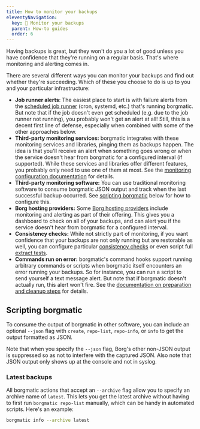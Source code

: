 ```yaml
---
title: How to monitor your backups
eleventyNavigation:
  key: 🚨 Monitor your backups
  parent: How-to guides
  order: 6
---
```

Having backups is great, but they won't do you a lot of good unless you have
confidence that they're running on a regular basis. That's where monitoring
and alerting comes in.

There are several different ways you can monitor your backups and find out
whether they're succeeding. Which of these you choose to do is up to you and
your particular infrastructure:

 * **Job runner alerts**: The easiest place to start is with failure alerts from
   the [scheduled job
   runner](https://torsion.org/borgmatic/how-to/set-up-backups/#autopilot)
   (cron, systemd, etc.) that's running borgmatic. But note that if the job
   doesn't even get scheduled (e.g. due to the job runner not running), you
   probably won't get an alert at all! Still, this is a decent first line of
   defense, especially when combined with some of the other approaches below.
 * **Third-party monitoring services:** borgmatic integrates with these monitoring
   services and libraries, pinging them as backups happen. The idea is that
   you'll receive an alert when something goes wrong or when the service doesn't
   hear from borgmatic for a configured interval (if supported). While these
   services and libraries offer different features, you probably only need to
   use one of them at most. See the [monitoring configuration
   documentation](https://torsion.org/borgmatic/reference/configuration/monitoring/)
   for details.
 * **Third-party monitoring software:** You can use traditional monitoring
   software to consume borgmatic JSON output and track when the last successful
   backup occurred. See [scripting
   borgmatic](https://torsion.org/borgmatic/how-to/monitor-your-backups/#scripting-borgmatic)
   below for how to configure this.
 * **Borg hosting providers:** Some [Borg hosting
   providers](https://torsion.org/borgmatic/#hosting-providers) include
   monitoring and alerting as part of their offering. This gives you a dashboard
   to check on all of your backups, and can alert you if the service doesn't
   hear from borgmatic for a configured interval.
 * **Consistency checks:** While not strictly part of monitoring, if you want
   confidence that your backups are not only running but are restorable as well,
   you can configure particular [consistency
   checks](https://torsion.org/borgmatic/reference/configuration/consistency-checks/)
   or even script full [extract
   tests](https://torsion.org/borgmatic/how-to/extract-a-backup/).
 * **Commands run on error:** borgmatic's command hooks support running
   arbitrary commands or scripts when borgmatic itself encounters an error
   running your backups. So for instance, you can run a script to send yourself
   a text message alert. But note that if borgmatic doesn't actually run, this
   alert won't fire. See the [documentation on preparation and cleanup
   steps](https://torsion.org/borgmatic/how-to/add-preparation-and-cleanup-steps-to-backups/)
   for details.


## Scripting borgmatic

To consume the output of borgmatic in other software, you can include an
optional `--json` flag with `create`, `repo-list`, `repo-info`, or `info` to
get the output formatted as JSON.

Note that when you specify the `--json` flag, Borg's other non-JSON output is
suppressed so as not to interfere with the captured JSON. Also note that JSON
output only shows up at the console and not in syslog.


### Latest backups

All borgmatic actions that accept an `--archive` flag allow you to specify an
archive name of `latest`. This lets you get the latest archive without having
to first run `borgmatic repo-list` manually, which can be handy in automated
scripts. Here's an example:

```bash
borgmatic info --archive latest
```
